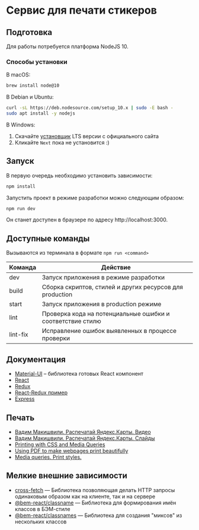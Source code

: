 # Сервис для печати стикеров

## Подготовка

Для работы потребуется платформа NodeJS 10.

### Способы установки

В macOS:

```bash
brew install node@10
```

В Debian и Ubuntu:

```bash
curl -sL https://deb.nodesource.com/setup_10.x | sudo -E bash -
sudo apt install -y nodejs
```

В Windows:

1. Скачайте [установщик](https://nodejs.org/en/download/) LTS версии с официального сайта
2. Кликайте `Next` пока не установится :)

## Запуск

В первую очередь необходимо установить зависимости:

```bash
npm install
```

Запустить проект в режиме разработки можно следующим образом:

```bash
npm run dev
```

Он станет доступен в браузере по адресу http://localhost:3000.

## Доступные команды

Вызываются из терминала в формате `npm run <command>`

| Команда  | Действие                                                   |
| -------- | ---------------------------------------------------------- |
| dev      | Запуск приложения в режиме разработки                      |
| build    | Сборка скриптов, стилей и других ресурсов для production   |
| start    | Запуск приложения в production режиме                      |
| lint     | Проверка кода на потенциальные ошибки и соответствие стилю |
| lint-fix | Исправление ошибок выявленных в процессе проверки          |

## Документация

- [Material-UI](https://material-ui.com/demos/app-bar/) – библиотека готовых React компонент
- [React](https://reactjs.org/docs/getting-started.html)
- [Redux](https://react-redux.js.org/using-react-redux/connect-mapstate)
- [React-Redux пример](https://getinstance.info/articles/react/learning-react-redux/)
- [Express](http://expressjs.com/ru/guide/routing.html)

## Печать

- [Вадим Макишвили. Распечатай Яндекс.Карты. Видео](https://www.youtube.com/watch?v=7-qUm-N_fyA)
- [Вадим Макишвили. Распечатай Яндекс.Карты. Слайды](http://makishvili.github.io/print-and-go/)
- [Printing with CSS and Media Queries](https://developers.hp.com/node/287)
- [Using PDF to make webpages print beautifully](https://developers.hp.com/print-developers/doc/using-pdf-make-webpages-print-beautifully-0)
- [Media queries. Print styles.](https://learn-the-web.algonquindesign.ca/topics/media-queries/#print-styles)

## Мелкие внешние зависимости

- [cross-fetch](https://github.com/lquixada/cross-fetch) — Библиотека позволяющая делать HTTP запросы одинаковым образом как на клиенте, так и на сервере
- [@bem-react/classname](https://github.com/bem/bem-react/tree/master/packages/classname) — Библиотека для формирования имён классов в БЭМ-стиле
- [@bem-react/classnames](https://github.com/bem/bem-react/tree/master/packages/classnames) — Библиотека для создания "миксов" из нескольких классов
